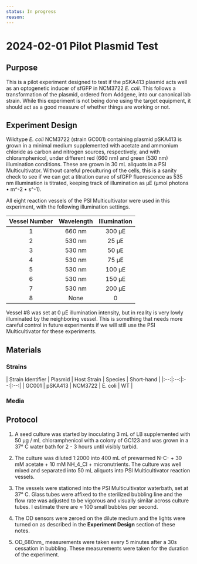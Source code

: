 ```yaml
---
status: In progress
reason: 
---
```


# 2024-02-01 Pilot Plasmid Test

## Purpose
This is a pilot experiment designed to test if the pSKA413 plasmid acts well 
as an optogenetic inducer of sfGFP in NCM3722 *E. coli*. This follows a transformation 
of the plasmid, ordered from Addgene, into our canonical lab strain. While this 
experiment is not being done using the target equipment, it should act as a good 
measure of whether things are working or not. 

## Experiment Design
Wildtype *E. coli* NCM3722 (strain GC001) containing plasmid pSKA413 is grown in
a minimal medium supplemented with acetate and ammonium chloride as carbon and 
nitrogen sources, respectively, and with chloramphenicol, under different red
(660 nm) and green (530 nm) illumination conditions. These are grown in 30 mL
aliquots in a PSI Multicultivator. Without careful preculturing of the cells, 
this is a sanity check to see if we can get a titration curve of sfGFP
fluorescence as 535 nm illumination is titrated, keeping track of illumination
as µE (µmol photons • m^-2 • s^-1).

All eight reaction vessels of the PSI Multicultivator were used in this experiment, 
with the following illumination settings.

| Vessel Number | Wavelength | Illumination |
|:--:|:--:|:--:|
| 1 | 660 nm | 300 µE |
| 2 | 530 nm | 25 µE | 
| 3 | 530 nm | 50 µE |
| 4 | 530 nm | 75 µE |
| 5 | 530 nm | 100 µE |
| 6 | 530 nm | 150 µE |
| 7 | 530 nm | 200 µE | 
| 8 | None | 0 |

Vessel #8 was set at 0 µE illumination intensity, but in reality is very lowly 
illuminated by the neighboring vessel. This is something that needs more careful
control in future experiments if we will still use the PSI Multicultivator for
these experiments.

## Materials 
### Strains
| Strain Identifier | Plasmid | Host Strain | Species | Short-hand |
|:--:|:--:|:--:|:--:|
| GC001 | pSKA413 | NCM3722 | E. coli | WT |

### Media



## Protocol 
1. A seed culture was started by inoculating 3 mL of LB supplemented with 50 µg / mL chloramphenicol
with a colony of GC123 and was grown in a 37° C water bath for 2 - 3 hours until 
visibly turbid. 

2. The culture was diluted 1:2000 into 400 mL of prewarmed N-C- + 30 mM acetate + 10 mM
NH_4_Cl + micronutrients. The culture was well mixed and separated into 50 mL aliquots
into PSI Multicultivator reaction vessels. 

3. The vessels were stationed into the PSI Multicultivator waterbath, set at 37° C. 
Glass tubes were affixed to the sterilized bubbling line and the flow rate was 
adjusted to be vigorous and visually similar across culture tubes. I estimate there are ≈ 100 small bubbles per second. 

4. The OD sensors were zeroed on the dilute medium and the lights were turned on as 
described in the **Experiment Design** section of these notes. 

5. OD_680nm_ measurements were taken every 5 minutes after a 30s cessation in bubbling. These measurements were 
taken for the duration of the experiment. 

